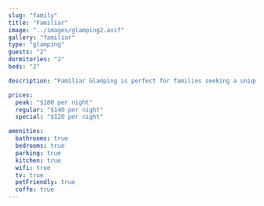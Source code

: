 ```yaml
---
slug: "family"
title: "Familiar"
image: "../images/glamping2.avif"
gallery: "familiar"
type: "glamping"
guests: "2"
dormitories: "2"
beds: "2"

description: "Familiar Glamping is perfect for families seeking a unique outdoor adventure with modern comforts. Spacious enough for the whole family, it provides comfortable bedding and a serene environment, allowing guests to enjoy nature without sacrificing convenience."

prices:
  peak: "$180 per night"
  regular: "$140 per night"
  special: "$120 per night"

amenities:
  bathrooms: true
  bedrooms: true
  parking: true
  kitchen: true
  wifi: true
  tv: true
  petFriendly: true
  coffe: true
---
```

